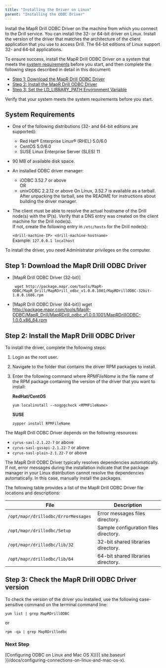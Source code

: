 ```yaml
---
title: "Installing the Driver on Linux"
parent: "Installing the ODBC Driver"
---
```

Install the MapR Drill ODBC Driver on the machine from which you connect to
the Drill service. You can install the 32- or 64-bit driver on Linux. Install
the version of the driver that matches the architecture of the client
application that you use to access Drill. The 64-bit editions of Linux support
32- and 64-bit applications.

To ensure success, install the MapR Drill ODBC Driver on a system that meets the [system requirements]({{site.baseurl}}/docs/installing-the-driver-on-linux/) before you start, and then complete the following steps described in detail in this document:

  * [Step 1: Download the MapR Drill ODBC Driver]({{site.baseurl}}/docs/installing-the-driver-on-linux/#step-1:-download-the-mapr-drill-odbc-driver) 
  * [Step 2: Install the MapR Drill ODBC Driver]({{site.baseurl}}/docs/installing-the-driver-on-linux/#step-2:-install-the-mapr-drill-odbc-driver)
  * [Step 3: Set the LD_LIBRARY_PATH Environment Variable]({{site.baseurl}}/docs/installing-the-driver-on-linux/#step-3:-check-the-mapr-drill-odbc-driver-version)

Verify that your system meets the system requirements before you start.

## System Requirements

  * One of the following distributions (32- and 64-bit editions are supported):
    * Red Hat® Enterprise Linux® (RHEL) 5.0/6.0
    * CentOS 5.0/6.0
    * SUSE Linux Enterprise Server (SLES) 11
  * 90 MB of available disk space.
  * An installed ODBC driver manager:
    * iODBC 3.52.7 or above  
      OR 
    * unixODBC 2.2.12 or above
    On Linux, 3.52.7 is available as a tarball. After unpacking the tarball, see the README for instructions about building the driver manager.
  * The client must be able to resolve the actual hostname of the Drill node(s) with the IP(s). Verify that a DNS entry was created on the client machine for the Drill node(s).   
If not, create the following entry in `/etc/hosts` for the Drill node(s):  

    `<drill-machine-IP> <drill-machine-hostname>`  
    Example: `127.0.0.1 localhost`

To install the driver, you need Administrator privileges on the computer.

## Step 1: Download the MapR Drill ODBC Driver

  * [MapR Drill ODBC Driver (32-bit)]

         wget http://package.mapr.com/tools/MapR-ODBC/MapR_Drill/MapRDrill_odbc_v1.0.0.1001/MapRDrillODBC-32bit-1.0.0.i686.rpm
  * [MapR Drill ODBC Driver (64-bit)]
         wget http://package.mapr.com/tools/MapR-ODBC/MapR_Drill/MapRDrill_odbc_v1.0.0.1001/MapRDrillODBC-1.0.0.x86_64.rpm

## Step 2: Install the MapR Drill ODBC Driver

To install the driver, complete the following steps:

  1. Login as the root user.
  2. Navigate to the folder that contains the driver RPM packages to install.
  3. Enter the following command where _RPMFileName_ is the file name of the RPM package containing the version of the driver that you want to install: 

     **RedHat/CentOS**
     
     `yum localinstall --nogpgcheck <RPMFileName>`

     **SUSE**
     
     `zypper install RPMFileName`

The MapR Drill ODBC Driver depends on the following resources:

  * `cyrus-sasl-2.1.22-7` or above
  * `cyrus-sasl-gssapi-2.1.22-7` or above
  * `cyrus-sasl-plain-2.1.22-7` or above

The MapR Drill ODBC Driver typically resolves dependencies automatically. If not, error messages during the installation indicate that the package manager in your Linux distribution cannot resolve the
dependencies automatically. In this case, manually install the packages.

The following table provides a list of the MapR Drill ODBC Driver file
locations and descriptions:

File| Description  
---|---  
`/opt/mapr/drillodbc/ErrorMessages `| Error messages files directory.  
`/opt/mapr/drillodbc/Setup`| Sample configuration files directory.  
`/opt/mapr/drillodbc/lib/32 `| 32-bit shared libraries directory.  
`/opt/mapr/drillodbc/lib/64`| 64-bit shared libraries directory.  
  
## Step 3: Check the MapR Drill ODBC Driver version

To check the version of the driver you installed, use the following case-sensitive command on the terminal command line:

`yum list | grep MapRDrillODBC`

or

`rpm -qa | grep MapRDrillodbc`


### Next Step

[Configuring ODBC on Linux and Mac OS X]({{ site.baseurl }}/docs/configuring-connections-on-linux-and-mac-os-x).

